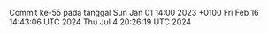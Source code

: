 Commit ke-55 pada tanggal Sun Jan 01 14:00 2023 +0100
Fri Feb 16 14:43:06 UTC 2024
Thu Jul  4 20:26:19 UTC 2024
